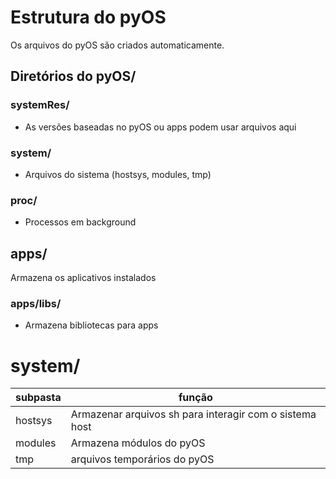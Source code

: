 # Estrutura do pyOS

Os arquivos do pyOS são criados automaticamente.

## Diretórios do pyOS/

### systemRes/
- As versões baseadas no pyOS ou apps podem usar arquivos aqui

### system/
- Arquivos do sistema (hostsys, modules, tmp)

### proc/
- Processos em background

## apps/
Armazena os aplicativos instalados

### apps/libs/
- Armazena bibliotecas para apps

# system/

| subpasta | função
| -------- | ------ |
| hostsys | Armazenar arquivos sh para interagir com o sistema host |
| modules | Armazena módulos do pyOS |
| tmp | arquivos temporários do pyOS |

